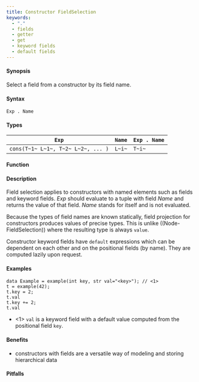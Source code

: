 ```yaml
---
title: Constructor FieldSelection
keywords:
  - "."
  - fields
  - getter
  - get
  - keyword fields
  - default fields
---
```


#### Synopsis

Select a field from a constructor by its field name.

#### Syntax

`Exp . Name`

#### Types


| `Exp`                                 | `Name` | `Exp . Name` |
| --- | --- | --- |
|`cons(T~1~ L~1~, T~2~ L~2~, ... )` |  `L~i~` | `T~i~`         |


#### Function

#### Description

Field selection applies to constructors with named elements such as fields and keyword fields.
_Exp_ should evaluate to a tuple with field _Name_ and returns the value of that field.
_Name_ stands for itself and is not evaluated.

Because the types of field names are known statically, field projection for constructors produces
values of precise types. This is unlike ((Node-FieldSelection)) where the resulting type is always `value`.

Constructor keyword fields have `default` expressions which can be dependent on each other and
on the positional fields (by name). They are computed lazily upon request.

#### Examples

```rascal-shell
data Example = example(int key, str val="<key>"); // <1>
t = example(42);
t.key = 2;
t.val
t.key += 2;
t.val
```

* <1> `val` is a keyword field with a default value computed from the positional field `key`.

#### Benefits

* constructors with fields are a versatile way of modeling and storing hierarchical data

#### Pitfalls

